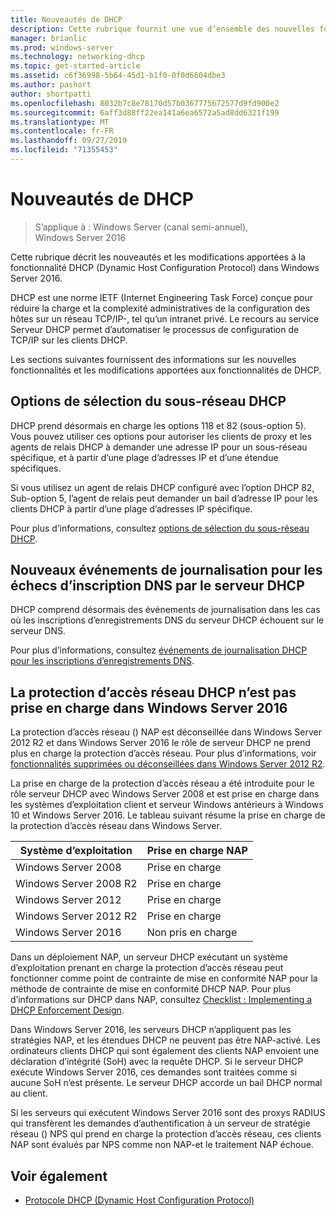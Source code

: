 ```yaml
---
title: Nouveautés de DHCP
description: Cette rubrique fournit une vue d’ensemble des nouvelles fonctionnalités du protocole DHCP (Dynamic Host Configuration Protocol) dans Windows Server 2016.
manager: brianlic
ms.prod: windows-server
ms.technology: networking-dhcp
ms.topic: get-started-article
ms.assetid: c6f36998-5b64-45d1-b1f0-0f0d6604dbe3
ms.author: pashort
author: shortpatti
ms.openlocfilehash: 8032b7c8e78170d57b0367775672577d9fd900e2
ms.sourcegitcommit: 6aff3d88ff22ea141a6ea6572a5ad8dd6321f199
ms.translationtype: MT
ms.contentlocale: fr-FR
ms.lasthandoff: 09/27/2019
ms.locfileid: "71355453"
---
```

# <a name="whats-new-in-dhcp"></a>Nouveautés de DHCP

>S’applique à : Windows Server (canal semi-annuel), Windows Server 2016

Cette rubrique décrit les nouveautés et les modifications apportées à la fonctionnalité DHCP (Dynamic Host Configuration Protocol) dans Windows Server 2016.
  
DHCP est une norme IETF (Internet Engineering Task Force) conçue pour réduire la charge et la complexité administratives de la configuration des hôtes sur un réseau TCP/IP\-, tel qu’un intranet privé. Le recours au service Serveur DHCP permet d’automatiser le processus de configuration de TCP/IP sur les clients DHCP.

Les sections suivantes fournissent des informations sur les nouvelles fonctionnalités et les modifications apportées aux fonctionnalités de DHCP.

## <a name="dhcp-subnet-selection-options"></a>Options de sélection du sous-réseau DHCP

DHCP prend désormais en charge les options 118 et 82 \(sous-option 5\). Vous pouvez utiliser ces options pour autoriser les clients de proxy et les agents de relais DHCP à demander une adresse IP pour un sous-réseau spécifique, et à partir d’une plage d’adresses IP et d’une étendue spécifiques.


Si vous utilisez un agent de relais DHCP configuré avec l’option DHCP 82, Sub\-option 5, l’agent de relais peut demander un bail d’adresse IP pour les clients DHCP à partir d’une plage d’adresses IP spécifique.

Pour plus d’informations, consultez [options de sélection du sous-réseau DHCP](dhcp-subnet-options.md).

## <a name="new-logging-events-for-dns-registration-failures-by-the-dhcp-server"></a>Nouveaux événements de journalisation pour les échecs d’inscription DNS par le serveur DHCP

DHCP comprend désormais des événements de journalisation dans les cas où les inscriptions d’enregistrements DNS du serveur DHCP échouent sur le serveur DNS.

Pour plus d’informations, consultez [événements de journalisation DHCP pour les inscriptions d’enregistrements DNS](dhcp-dns-events.md).

## <a name="dhcp-nap-is-not-supported-in-windows-server-2016"></a>La protection d’accès réseau DHCP n’est pas prise en charge dans Windows Server 2016

La protection d’accès réseau \(\) NAP est déconseillée dans Windows Server 2012 R2 et dans Windows Server 2016 le rôle de serveur DHCP ne prend plus en charge la protection d’accès réseau. Pour plus d’informations, voir [fonctionnalités supprimées ou déconseillées dans Windows Server 2012 R2](https://technet.microsoft.com/library/dn303411.aspx).  
  
La prise en charge de la protection d’accès réseau a été introduite pour le rôle serveur DHCP avec Windows Server 2008 et est prise en charge dans les systèmes d’exploitation client et serveur Windows antérieurs à Windows 10 et Windows Server 2016. Le tableau suivant résume la prise en charge de la protection d’accès réseau dans Windows Server.  
  
|Système d’exploitation|Prise en charge NAP|  
|--------------------|---------------|  
| Windows Server 2008 |Prise en charge|  
| Windows Server 2008 R2 |Prise en charge|  
| Windows Server 2012 |Prise en charge|  
| Windows Server 2012 R2 |Prise en charge|  
| Windows Server 2016|Non pris en charge|  
  
Dans un déploiement NAP, un serveur DHCP exécutant un système d’exploitation prenant en charge la protection d’accès réseau peut fonctionner comme point de contrainte de mise en conformité NAP pour la méthode de contrainte de mise en conformité DHCP NAP. Pour plus d’informations sur DHCP dans NAP, consultez [Checklist : Implementing a DHCP Enforcement Design](https://technet.microsoft.com/library/dd314186.aspx).  
  
Dans Windows Server 2016, les serveurs DHCP n’appliquent pas les stratégies NAP, et les étendues DHCP ne peuvent pas être NAP\-activé. Les ordinateurs clients DHCP qui sont également des clients NAP envoient une déclaration d’intégrité \(SoH\) avec la requête DHCP. Si le serveur DHCP exécute Windows Server 2016, ces demandes sont traitées comme si aucune SoH n’est présente. Le serveur DHCP accorde un bail DHCP normal au client. 

Si les serveurs qui exécutent Windows Server 2016 sont des proxys RADIUS qui transfèrent les demandes d’authentification à un serveur de stratégie réseau \(\) NPS qui prend en charge la protection d’accès réseau, ces clients NAP sont évalués par NPS comme non NAP\-et le traitement NAP échoue.
  
## <a name="see-also"></a>Voir également  
  
-   [Protocole DHCP (Dynamic Host Configuration Protocol)](Dynamic-Host-Configuration-Protocol--DHCP-.md)  
  

